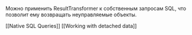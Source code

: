 Можно применить ResultTransformer к собственным запросам SQL, что позволит ему возвращать неуправляемые объекты.

[[Native SQL Queries]] [[Working with detached data]]